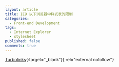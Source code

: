 ```yaml
---
layout: article
title: IE9 以下浏览器中样式表的限制
categories:
  - Front-end Development
tags:
  - Internet Explorer
  - stylesheet
published: false
comments: true
---
```


[Turbolinks](https://github.com/rails/turbolinks/){:target="_blank"}{:rel="external nofollow"}
